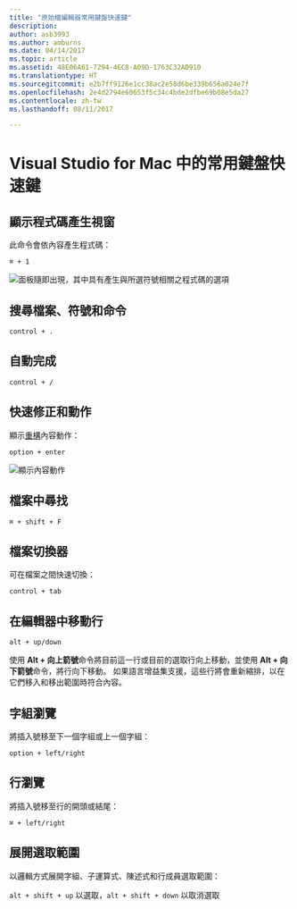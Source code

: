 ```yaml
---
title: "原始檔編輯器常用鍵盤快速鍵"
description: 
author: asb3993
ms.author: amburns
ms.date: 04/14/2017
ms.topic: article
ms.assetid: 48E06A61-7294-4EC8-A09D-1763C32AD910
ms.translationtype: HT
ms.sourcegitcommit: e2b7ff9126e1cc38ac2e58d6be339b656a024e7f
ms.openlocfilehash: 2e4d2794e60653f5c34c4bde2dfbe69b08e5da27
ms.contentlocale: zh-tw
ms.lasthandoff: 08/11/2017

---
```


# <a name="common-keyboard-shortcuts-in-visual-studio-for-mac"></a>Visual Studio for Mac 中的常用鍵盤快速鍵

## <a name="show-code-generation-window"></a>顯示程式碼產生視窗

此命令會依內容產生程式碼：

 `⌘ + 1`

![面板隨即出現，其中具有產生與所選符號相關之程式碼的選項](media/keyboard-shortcuts-image8.png)

## <a name="search-files-symbols-and-commands"></a>搜尋檔案、符號和命令

`control + .` 

## <a name="autocomplete"></a>自動完成 

`control + /` 

## <a name="quick-fixes-and-actions"></a>快速修正和動作

顯示[重構](~/refactoring.md)內容動作：

`option + enter`

![顯示內容動作](media/keyboard-shortcuts-image9.png)

## <a name="find-in-files"></a>檔案中尋找

`⌘ + shift + F`

## <a name="file-switcher"></a>檔案切換器

可在檔案之間快速切換：

`control + tab`

## <a name="move-lines-around-in-editor"></a>在編輯器中移動行

`alt + up/down` 

使用 **Alt + 向上箭號**命令將目前這一行或目前的選取行向上移動，並使用 **Alt + 向下箭號**命令，將行向下移動。 如果語言增益集支援，這些行將會重新縮排，以在它們移入和移出範圍時符合內容。

## <a name="word-navigation"></a>字組瀏覽

將插入號移至下一個字組或上一個字組：

`option + left/right`

## <a name="line-navigation"></a>行瀏覽

將插入號移至行的開頭或結尾：

`⌘ + left/right`

## <a name="expands-the-selection"></a>展開選取範圍

以邏輯方式展開字組、子運算式、陳述式和行成員選取範圍：

`alt + shift + up` 以選取，`alt + shift + down` 以取消選取
